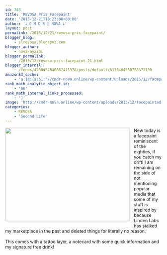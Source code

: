 ```yaml
---
id: 743
title: 'REVOSA Pris Facepaint'
date: '2015-12-21T18:23:00+00:00'
author: '𐕣 C M D R ░ NOVA 𐕣'
layout: post
permalink: /2015/12/21/revosa-pris-facepaint/
blogger_blog:
    - slrevosa.blogspot.com
blogger_author:
    - nova-ayashi
blogger_permalink:
    - /2015/12/revosa-pris-facepaint_21.html
blogger_internal:
    - /feeds/4230457840667411378/posts/default/8139464558783372139
amazonS3_cache:
    - 'a:18:{s:61:"//cmdr-nova.online/wp-content/uploads/2015/12/facepaintad.png";a:1:{s:9:"timestamp";i:1721698459;}s:69:"//cmdr-nova.online/wp-content/uploads/2015/12/facepaintad-300x225.png";a:1:{s:9:"timestamp";i:1721698459;}s:51:"//cmdr-nova.online/wp-content/uploads/2024/02/3.gif";a:1:{s:9:"timestamp";i:1715804577;}s:57:"//cmdr-nova.online/wp-content/uploads/2024/02/NoAi_01.png";a:1:{s:9:"timestamp";i:1721682030;}s:67:"//cmdr-nova.online/wp-content/uploads/2024/02/721ac29ea9cbae00.jpeg";a:1:{s:9:"timestamp";i:1713361287;}s:55:"//cmdr-nova.online/wp-content/uploads/2015/12/m66ad.png";a:1:{s:9:"timestamp";i:1715014104;}s:62:"//cmdr-nova.online/wp-content/uploads/2015/12/fishnetsetad.png";a:1:{s:9:"timestamp";i:1715014104;}s:58:"//cmdr-nova.online/wp-content/uploads/2015/11/nbpromo3.png";a:1:{s:9:"timestamp";i:1713322736;}s:80:"//cmdr-nova.online/wp-content/uploads/2015/11/EV-2BCover-2B-2528smaller-2529.png";a:1:{s:9:"timestamp";i:1713322736;}s:58:"//cmdr-nova.online/wp-content/uploads/2015/11/nbpromo2.png";a:1:{s:9:"timestamp";i:1713322736;}s:68:"//cmdr-nova.online/wp-content/uploads/2015/11/netherbound_edited.png";a:1:{s:9:"timestamp";i:1713322736;}s:61:"//cmdr-nova.online/wp-content/uploads/2015/10/darkfairyad.png";a:1:{s:9:"timestamp";i:1715014104;}s:59:"//cmdr-nova.online/wp-content/uploads/2015/10/boomersad.png";a:1:{s:9:"timestamp";i:1715014104;}s:68:"//cmdr-nova.online/wp-content/uploads/2015/10/energizedfatpackad.png";a:1:{s:9:"timestamp";i:1715014104;}s:57:"//cmdr-nova.online/wp-content/uploads/2015/10/flavors.png";a:1:{s:9:"timestamp";i:1715014104;}s:55:"//cmdr-nova.online/wp-content/uploads/2015/10/srtad.png";a:1:{s:9:"timestamp";i:1715014104;}s:62:"//cmdr-nova.online/wp-content/uploads/2015/10/bloodqueenad.png";a:1:{s:9:"timestamp";i:1715014104;}s:62:"//cmdr-nova.online/wp-content/uploads/2015/10/beanythingad.png";a:1:{s:9:"timestamp";i:1715014104;}}'
rank_math_analytic_object_id:
    - '66'
rank_math_internal_links_processed:
    - '1'
image: 'http://cmdr-nova.online/wp-content/uploads/2015/12/facepaintad.png'
categories:
    - REVOSA
    - 'Second Life'
---
```


<div style="clear: both; text-align: center;">
<a href="http://cmdr-nova.online/wp-content/uploads/2015/12/facepaintad.png" style="clear: left; float: left; margin-bottom: 1em; margin-right: 1em;"><img border="0" height="300" src="http://cmdr-nova.online/wp-content/uploads/2015/12/facepaintad-300x225.png" width="400" /></a></div>
New today is a facepaint reminiscent of the eighties, if you catch my drift! I am remaining on the side of not mentioning popular media that some of my stuff is inspired by because Linden Labs has stalked my marketplace in the past and deleted things for literally no reason.<br />
<br />
This comes with a tattoo layer, a notecard with some quick information and my signature free drink!